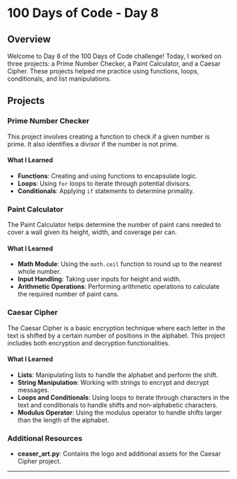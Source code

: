 
# 100 Days of Code - Day 8

## Overview
Welcome to Day 8 of the 100 Days of Code challenge! Today, I worked on three projects: a Prime Number Checker, a Paint Calculator, and a Caesar Cipher. These projects helped me practice using functions, loops, conditionals, and list manipulations.

## Projects

### Prime Number Checker
This project involves creating a function to check if a given number is prime. It also identifies a divisor if the number is not prime.

#### What I Learned
- **Functions**: Creating and using functions to encapsulate logic.
- **Loops**: Using `for` loops to iterate through potential divisors.
- **Conditionals**: Applying `if` statements to determine primality.

### Paint Calculator
The Paint Calculator helps determine the number of paint cans needed to cover a wall given its height, width, and coverage per can.

#### What I Learned
- **Math Module**: Using the `math.ceil` function to round up to the nearest whole number.
- **Input Handling**: Taking user inputs for height and width.
- **Arithmetic Operations**: Performing arithmetic operations to calculate the required number of paint cans.

### Caesar Cipher
The Caesar Cipher is a basic encryption technique where each letter in the text is shifted by a certain number of positions in the alphabet. This project includes both encryption and decryption functionalities.

#### What I Learned
- **Lists**: Manipulating lists to handle the alphabet and perform the shift.
- **String Manipulation**: Working with strings to encrypt and decrypt messages.
- **Loops and Conditionals**: Using loops to iterate through characters in the text and conditionals to handle shifts and non-alphabetic characters.
- **Modulus Operator**: Using the modulus operator to handle shifts larger than the length of the alphabet.

### Additional Resources
- **ceaser_art.py**: Contains the logo and additional assets for the Caesar Cipher project.

---
